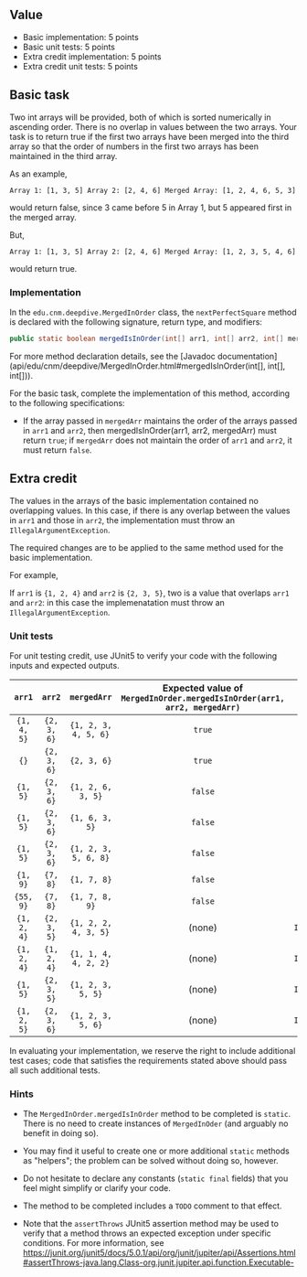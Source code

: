 ## Value

* Basic implementation: 5 points
* Basic unit tests: 5 points
* Extra credit implementation: 5 points
* Extra credit unit tests: 5 points

## Basic task

Two int arrays will be provided, both of which is sorted numerically in ascending order. There is no overlap in values between the two arrays. Your task is to return true if the first two arrays have been merged into the third array so that the order of numbers in the first two arrays has been maintained in the third array.

As an example,

``Array 1: [1, 3, 5]
  Array 2: [2, 4, 6]
  Merged Array: [1, 2, 4, 6, 5, 3] ``
  
  would return false, since 3 came before 5 in Array 1, but 5 appeared first in the merged array.
  
But,
  
``Array 1: [1, 3, 5]
Array 2: [2, 4, 6]
Merged Array: [1, 2, 3, 5, 4, 6]``
  
would return true. 

### Implementation

In the `edu.cnm.deepdive.MergedInOrder` class, the `nextPerfectSquare` method is declared with the following signature, return type, and modifiers:

```java
public static boolean mergedIsInOrder(int[] arr1, int[] arr2, int[] mergedArr)
```
For more method declaration details, see the [Javadoc documentation](api/edu/cnm/deepdive/MergedInOrder.html#mergedIsInOrder(int[], int[], int[])).

For the basic task, complete the implementation of this method, according to the following specifications:

* If the array passed in `mergedArr` maintains the order of the arrays passed in `arr1` and `arr2`, then mergedIsInOrder(arr1, arr2, mergedArr) must return `true`; if `mergedArr` does not maintain the order of `arr1` and `arr2`, it must return `false`. 


## Extra credit

The values in the arrays of the basic implementation contained no overlapping values. In this case, if there is any overlap between the values in `arr1` and those in `arr2`, the implementation must throw an `IllegalArgumentException`.

The required changes are to be applied to the same method used for the basic implementation.

For example,

If `arr1` is `{1, 2, 4}` and `arr2` is `{2, 3, 5}`, two is a value that overlaps `arr1` and `arr2`: in this case the implemenatation must throw an `IllegalArgumentException`. 

### Unit tests

For unit testing credit, use JUnit5 to verify your code with the following inputs and expected outputs.

| `arr1` | `arr2` | `mergedArr` | Expected value of `MergedInOrder.mergedIsInOrder(arr1, arr2, mergedArr)` | Exception |
|:----------:|:--------:|:--------:|:------------:|:----------------------------------------:|
| `{1, 4, 5}` | `{2, 3, 6}` | `{1, 2, 3, 4, 5, 6}` |`true` | (none) |
| `{}` | `{2, 3, 6}` | `{2, 3, 6}` |`true` | (none) |
| `{1, 5}` | `{2, 3, 6}` | `{1, 2, 6, 3, 5}` |`false` | (none) |
| `{1, 5}` | `{2, 3, 6}` | `{1, 6, 3, 5}` |`false` | (none) |
| `{1, 5}` | `{2, 3, 6}` | `{1, 2, 3, 5, 6, 8}` |`false` | (none) |
| `{1, 9}` | `{7, 8}` | `{1, 7, 8}` |`false` | (none) |
| `{55, 9}` | `{7, 8}` | `{1, 7, 8, 9}` |`false` | (none) |
| `{1, 2, 4}` | `{2, 3, 5}` | `{1, 2, 2, 4, 3, 5}` |(none) | `IllegalArgumentException` |
| `{1, 2, 4}` | `{1, 2, 4}` | `{1, 1, 4, 4, 2, 2}` |(none) | `IllegalArgumentException` |
| `{1, 5}` | `{2, 3, 5}` | `{1, 2, 3, 5, 5}` |(none) | `IllegalArgumentException` |
| `{1, 2, 5}` | `{2, 3, 6}` | `{1, 2, 3, 5, 6}` |(none) | `IllegalArgumentException` |

In evaluating your implementation, we reserve the right to include additional test cases; code that satisfies the requirements stated above should pass all such additional tests.

### Hints

* The `MergedInOrder.mergedIsInOrder` method to be completed is `static`. There is no need to create instances of `MergedInOder` (and arguably no benefit in doing so).  

* You may find it useful to create one or more additional `static` methods as "helpers"; the problem can be solved without doing so, however.

* Do not hesitate to declare any constants (`static final` fields) that you feel might simplify or clarify your code.

* The method to be completed includes a `TODO` comment to that effect.

* Note that the `assertThrows` JUnit5 assertion method may be used to verify that a method throws an expected exception under specific conditions. For more information, see <https://junit.org/junit5/docs/5.0.1/api/org/junit/jupiter/api/Assertions.html#assertThrows-java.lang.Class-org.junit.jupiter.api.function.Executable->
